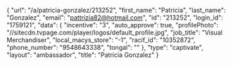 {
    "url": "\/a\/patricia-gonzalez\/213252",
    "first_name": "Patricia",
    "last_name": "Gonzalez",
    "email": "pattrizia82@hotmail.com",
    "id": "213252",
    "login_id": "1759121",
    "data": {
        "incentive": "3",
        "auto_approve": true,
        "profilePhoto": "\/\/sitecdn.tvpage.com\/player\/logos\/default_profile.jpg",
        "job_title": "Visual Merchandiser",
        "local_macys_store": "-1",
        "racif_id": "10352872",
        "phone_number": "9548643338",
        "tongal": ""
    },
    "type": "captivate",
    "layout": "ambassador",
    "title": "Patricia Gonzalez"
}